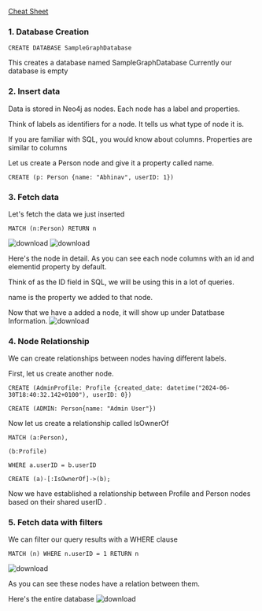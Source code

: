 [Cheat Sheet](https://neo4j.com/docs/cypher-cheat-sheet/5/auradb-enterprise/)

### 1. Database Creation

```cypher
CREATE DATABASE SampleGraphDatabase
```

This creates a database named SampleGraphDatabase
Currently our database is empty

### 2. Insert data

Data is stored in Neo4j as nodes. Each node has a label and properties.

Think of labels as identifiers for a node. It tells us what type of node it is.

If you are familiar with SQL, you would know about columns. Properties are similar to columns

Let us create a Person node and give it a property called name.

```cypher
CREATE (p: Person {name: "Abhinav", userID: 1})
```

### 3. Fetch data

Let's fetch the data we just inserted

```cypher
MATCH (n:Person) RETURN n
```

![download](https://github.com/blacksmithop/Neo4j_For_Dummies/assets/60320192/9327d05b-11e2-4baa-a805-08ce95036176)
![download](https://github.com/blacksmithop/Neo4j_For_Dummies/assets/60320192/e6eb9deb-bef8-47e3-a83b-545a3e0f4b6e)

Here's the node in detail. As you can see each node columns with an id and elementid property by default.

Think of <id> as the ID field in SQL, we will be using this in a lot of queries.

name is the property we added to that node.

Now that we have a added a node, it will show up under Datatbase Information.
![download](https://github.com/blacksmithop/Neo4j_For_Dummies/assets/60320192/895ba02f-86dc-4c41-ac2e-f9ec34248333)

### 4. Node Relationship

We can create relationships between nodes having different labels.

First, let us create another node.

```cypher
CREATE (AdminProfile: Profile {created_date: datetime("2024-06-30T18:40:32.142+0100"), userID: 0})
```

```cypher
CREATE (ADMIN: Person{name: "Admin User"})
```

Now let us create a relationship called IsOwnerOf

```cypher
MATCH (a:Person),

(b:Profile)

WHERE a.userID = b.userID
```

```cypher
CREATE (a)-[:IsOwnerOf]->(b);
```

Now we have established a relationship between Profile and Person nodes based on their shared userID .

### 5. Fetch data with filters

We can filter our query results with a WHERE clause

```cypher
MATCH (n) WHERE n.userID = 1 RETURN n
```

![download](https://github.com/blacksmithop/Neo4j_For_Dummies/assets/60320192/a7fd0903-7e30-4ef2-bb82-c45976148933)

As you can see these nodes have a relation between them.

Here's the entire database
![download](https://github.com/blacksmithop/Neo4j_For_Dummies/assets/60320192/0506dfa8-6239-4eaf-91f6-16894aded59a)

